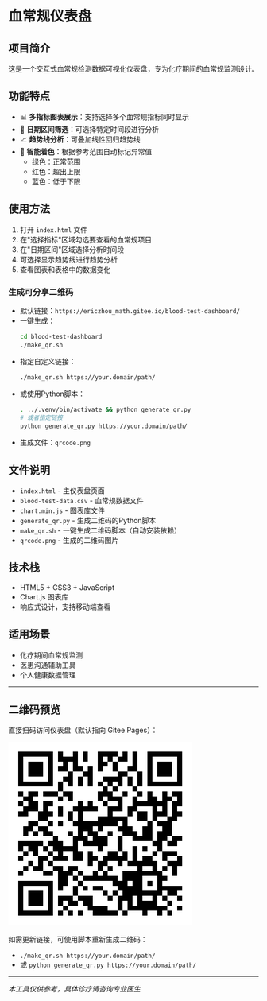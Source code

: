 # 血常规仪表盘

## 项目简介

这是一个交互式血常规检测数据可视化仪表盘，专为化疗期间的血常规监测设计。

## 功能特点

- 📊 **多指标图表展示**：支持选择多个血常规指标同时显示
- 📅 **日期区间筛选**：可选择特定时间段进行分析
- 📈 **趋势线分析**：可叠加线性回归趋势线
- 🎨 **智能着色**：根据参考范围自动标记异常值
  - 绿色：正常范围
  - 红色：超出上限
  - 蓝色：低于下限

## 使用方法

1. 打开 `index.html` 文件
2. 在"选择指标"区域勾选要查看的血常规项目
3. 在"日期区间"区域选择分析时间段
4. 可选择显示趋势线进行趋势分析
5. 查看图表和表格中的数据变化

### 生成可分享二维码
- 默认链接：`https://ericzhou_math.gitee.io/blood-test-dashboard/`
- 一键生成：
  ```bash
  cd blood-test-dashboard
  ./make_qr.sh
  ```
- 指定自定义链接：
  ```bash
  ./make_qr.sh https://your.domain/path/
  ```
- 或使用Python脚本：
  ```bash
  . ../.venv/bin/activate && python generate_qr.py
  # 或者指定链接
  python generate_qr.py https://your.domain/path/
  ```
- 生成文件：`qrcode.png`

## 文件说明

- `index.html` - 主仪表盘页面
- `blood-test-data.csv` - 血常规数据文件
- `chart.min.js` - 图表库文件
- `generate_qr.py` - 生成二维码的Python脚本
- `make_qr.sh` - 一键生成二维码脚本（自动安装依赖）
- `qrcode.png` - 生成的二维码图片

## 技术栈

- HTML5 + CSS3 + JavaScript
- Chart.js 图表库
- 响应式设计，支持移动端查看

## 适用场景

- 化疗期间血常规监测
- 医患沟通辅助工具
- 个人健康数据管理

---

## 二维码预览

直接扫码访问仪表盘（默认指向 Gitee Pages）：

![血常规仪表盘二维码](qrcode.png)

如需更新链接，可使用脚本重新生成二维码：
- `./make_qr.sh https://your.domain/path/`
- 或 `python generate_qr.py https://your.domain/path/`

---

*本工具仅供参考，具体诊疗请咨询专业医生*